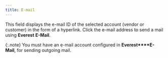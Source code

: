 ```yaml
---
title: E-mail
---
```



This field displays the e-mail ID of the selected account (vendor or  customer) in the form of a hyperlink. Click the e-mail address to send  a mail using **Everest** **E-Mail**.


{:.note}
You must have an e-mail account configured in **Everest****E-Mail**,  for sending outgoing mail.
